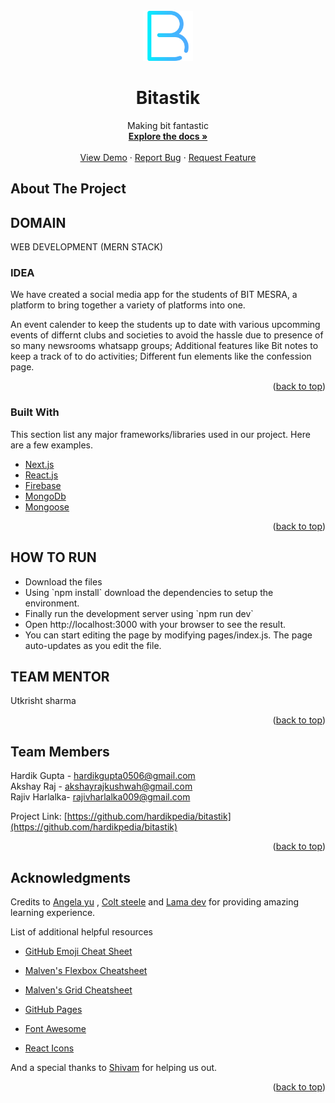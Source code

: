 <div id="top"></div>
<!--
* Thanks for checking out the bitastik. If you have a suggestion
* that would make this better, please fork the repo and create a pull request
* or simply open an issue with the tag "enhancement".
* Don't forget to give the project a star!
* Thanks again! Now go create something AMAZING! :D
-->



<!-- PROJECT SHIELDS -->
<!--
* I'm using markdown "reference style" links for readability.
* Reference links are enclosed in brackets [ ] instead of parentheses ( ).
* See the bottom of this document for the declaration of the reference variables
* for contributors-url, forks-url, etc. This is an optional, concise syntax you may use.
* https://www.markdownguide.org/basic-syntax/#reference-style-links
-->

<!-- PROJECT LOGO -->
<br />
<div align="center">
  <a href="https://github.com/hardikpedia/bitastik">
    <img src="./assets/bold.png" alt="Logo" width="80" height="80">
  </a>

  <h1 align="center">Bitastik</h1>

  <p align="center">
    Making bit fantastic 
    <br />
    <a href="https://github.com/hardikpedia/bitastik"><strong>Explore the docs »</strong></a>
    <br />
    <br />
    <a href="https://github.com/hardikpedia/bitastik">View Demo</a>
    ·
    <a href="https://github.com/hardikpedia/bitastik/issues">Report Bug</a>
    ·
    <a href="https://github.com/hardikpedia/bitastik/issues">Request Feature</a>
  </p>
</div>







<!-- ABOUT THE PROJECT -->
## About The Project



<h2>DOMAIN</h2>
WEB DEVELOPMENT (MERN STACK)

<BR>

<h3>IDEA</h3>
<p>We have created a social media app for the students of BIT MESRA, a platform to bring together a variety of platforms into one.<BR>

An event calender to keep the students up to date with various upcomming events of differnt clubs and societies  to avoid the hassle due to presence of so many newsrooms whatsapp groups;
Additional features like Bit notes to keep a track of to do activities;
Different fun elements like the confession page.
</p>




<p align="right">(<a href="#top">back to top</a>)</p>


### Built With

This section list any major frameworks/libraries used in our project. Here are a few examples.

* [Next.js](https://nextjs.org/)
* [React.js](https://reactjs.org/)
* [Firebase](https://firebase.google.com/)
* [MongoDb](https://www.mongodb.com/)
* [Mongoose](https://mongoosejs.com/)

<p align="right">(<a href="#top">back to top</a>)</p>


<h2>HOW TO RUN</h2>
<ul>
<li>Download the files</li>
<li>Using `npm install` download the dependencies to setup the environment.</li>
<li>Finally run the development server using `npm run dev`</li>
<li>Open http://localhost:3000 with your browser to see the result.</li>
<li>You can start editing the page by modifying pages/index.js. The page auto-updates as you edit the file.</li></ul>

 




<h2>TEAM MENTOR</h2>
 Utkrisht sharma


<p align="right">(<a href="#top">back to top</a>)</p>











<!-- CONTACT -->
## Team Members

Hardik Gupta - hardikgupta0506@gmail.com<br>
Akshay Raj - akshayrajkushwah@gmail.com<br>
Rajiv Harlalka- rajivharlalka009@gmail.com

Project Link: [https://github.com/hardikpedia/bitastik](https://github.com/hardikpedia/bitastik)

<p align="right">(<a href="#top">back to top</a>)</p>



<!-- ACKNOWLEDGMENTS -->
## Acknowledgments

Credits to  [Angela yu](https://www.udemy.com/share/1013gG3@pGySNawS3zTt3TAu-QZDupjlK6D8hdpfm8AJwYQSAH3ZF7xV7kgdDj4XENWAJGUpmA==/) ,
 [Colt steele](https://www.udemy.com/share/101W9C3@xzuhZh2NXtA8p0hVYHDlaYHBJ6WNsQLCJIyLr1euVojK4vikdusvgvClUMpEGE6IRg==/) and [Lama dev](https://youtube.com/c/LamaDev) for providing amazing learning experience.

List  of additional helpful resources 

* [GitHub Emoji Cheat Sheet](https://www.webpagefx.com/tools/emoji-cheat-sheet)
* [Malven's Flexbox Cheatsheet](https://flexbox.malven.co/)
* [Malven's Grid Cheatsheet](https://grid.malven.co/)

* [GitHub Pages](https://pages.github.com)
* [Font Awesome](https://fontawesome.com)
* [React Icons](https://react-icons.github.io/react-icons/search)

And a special thanks to [Shivam](https://github.com/pseudo-bot) for helping us out.

<p align="right">(<a href="#top">back to top</a>)</p>



<!-- MARKDOWN LINKS & IMAGES -->
<!-- https://www.markdownguide.org/basic-syntax/#reference-style-links -->
[contributors-shield]: https://img.shields.io/github/contributors/hardikpedia/bitastik.svg?style=for-the-badge
[contributors-url]: https://github.com/hardikpedia/bitastik/graphs/contributors
[forks-shield]: https://img.shields.io/github/forks/hardikpedia/bitastik.svg?style=for-the-badge
[forks-url]: https://github.com/hardikpedia/bitastik/network/members
[stars-shield]: https://img.shields.io/github/stars/hardikpedia/bitastik.svg?style=for-the-badge
[stars-url]: https://github.com/hardikpedia/bitastik/stargazers
[issues-shield]: https://img.shields.io/github/issues/hardikpedia/bitastik.svg?style=for-the-badge
[issues-url]: https://github.com/hardikpedia/bitastik/issues
[license-shield]: https://img.shields.io/github/license/hardikpedia/bitastik.svg?style=for-the-badge
[license-url]: https://github.com/hardikpedia/bitastik/blob/master/LICENSE.txt
[linkedin-shield]: https://img.shields.io/badge/-LinkedIn-black.svg?style=for-the-badge&logo=linkedin&colorB=555
[linkedin-url]: https://linkedin.com/in/hardikpedia
[product-screenshot]: images/screenshot.png